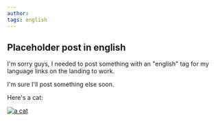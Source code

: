 ```yaml
---
author:
tags: english 
---
```


## Placeholder post in english

I'm sorry guys, I needed to post something with an "english" tag for my language links on the landing to work. 

I'm sure I'll post something else soon.

Here's a cat:

[![a cat](https://github.com/sansmerde/sansmerde.github.io/assets/156181842/082ae77b-40d1-4717-9770-d066dec631b8 'the cat in question')](http://sansmerde.github.io/)



